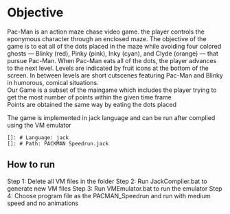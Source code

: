 # Objective

Pac-Man is an action maze chase video game. the player controls the eponymous character through an enclosed maze. The objective of the game is to eat all of the dots placed in the maze while avoiding four colored ghosts — Blinky (red), Pinky (pink), Inky (cyan), and Clyde (orange) — that pursue Pac-Man. When Pac-Man eats all of the dots, the player advances to the next level. Levels are indicated by fruit icons at the bottom of the screen. In between levels are short cutscenes featuring Pac-Man and Blinky in humorous, comical situations.<br>
Our Game is a subset of the maingame which includes the player trying to get the most number of points within the given time frame<br>
Points are obtained the same way by eating the dots placed

The game is implemented in jack language and can be run after complied using the VM emulator
    
    []: # Language: jack
    []: # Path: PACKMAN Speedrun.jack


## How to run

Step 1: Delete all VM files in the folder
Step 2: Run JackComplier.bat to generate new VM files
Step 3: Run VMEmulator.bat to run the emulator
Step 4: Choose program file as the PACMAN_Speedrun and run with medium speed and no animations